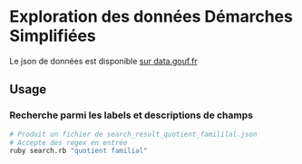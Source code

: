 # Exploration des données Démarches Simplifiées

Le json de données est disponible [sur data.gouf.fr](https://www.data.gouv.fr/fr/datasets/descriptif-des-demarches-publiees/)

## Usage

### Recherche parmi les labels et descriptions de champs
```sh
# Produit un fichier de search_result_quotient_famililal.json
# Accepte des regex en entrée
ruby search.rb "quotient familial"
```